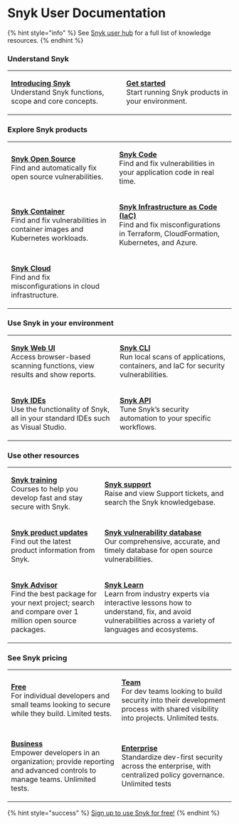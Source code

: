 # Snyk User Documentation

{% hint style="info" %}
See [Snyk user hub](https://snyk.io/user-hub/) for a full list of knowledge resources.
{% endhint %}

### Understand Snyk

|                                                                                                                                                 |                                                                                                                        |
| ----------------------------------------------------------------------------------------------------------------------------------------------- | ---------------------------------------------------------------------------------------------------------------------- |
| <p><a href="getting-started/introducing-snyk/"><strong>Introducing Snyk</strong></a><br>Understand Snyk functions, scope and core concepts.</p> | <p><a href="getting-started/"><strong>Get started</strong></a><br>Start running Snyk products in your environment.</p> |

### Explore Snyk products

|                                                                                                                                                           |                                                                                                                                                                                                                   |
| --------------------------------------------------------------------------------------------------------------------------------------------------------- | ----------------------------------------------------------------------------------------------------------------------------------------------------------------------------------------------------------------- |
| <p><a href="scan-application-code/snyk-open-source/"><strong>Snyk Open Source</strong></a><br>Find and automatically fix open source vulnerabilities.</p> | <p><a href="scan-application-code/snyk-code/"><strong>Snyk Code</strong></a><br>Find and fix vulnerabilities in your application code in real time.</p>                                                           |
| <p><a href="snyk-container/"><strong>Snyk Container</strong></a><br>Find and fix vulnerabilities in container images and Kubernetes workloads.</p>        | <p><a href="scan-cloud-deployment/snyk-infrastructure-as-code/"><strong>Snyk Infrastructure as Code (IaC)</strong></a><br>Find and fix misconfigurations in Terraform, CloudFormation, Kubernetes, and Azure.</p> |
| <p><a href="scan-cloud-deployment/snyk-cloud/"><strong>Snyk Cloud</strong></a><br>Find and fix misconfigurations in cloud infrastructure.</p>             |                                                                                                                                                                                                                   |

### Use Snyk in your environment

|                                                                                                                                               |                                                                                                                                                |
| --------------------------------------------------------------------------------------------------------------------------------------------- | ---------------------------------------------------------------------------------------------------------------------------------------------- |
| <p><a href="snyk-web-ui/"><strong>Snyk Web UI</strong></a><br>Access browser-based scanning functions, view results and show reports.</p>     | <p><a href="snyk-cli/"><strong>Snyk CLI</strong></a><br>Run local scans of applications, containers, and IaC for security vulnerabilities.</p> |
| <p><a href="ide-tools/"><strong>Snyk IDEs</strong></a><br>Use the functionality of Snyk, all in your standard IDEs such as Visual Studio.</p> | <p><a href="snyk-api-info/"><strong>Snyk API</strong></a><br>Tune Snyk’s security automation to your specific workflows.</p>                   |

### Use other resources

|                                                                                                                                                                                     |                                                                                                                                                                                                                                                                        |
| ----------------------------------------------------------------------------------------------------------------------------------------------------------------------------------- | ---------------------------------------------------------------------------------------------------------------------------------------------------------------------------------------------------------------------------------------------------------------------- |
| <p><a href="https://training.snyk.io/"><strong>Snyk training</strong><br></a>Courses to help you develop fast and stay secure with Snyk.</p>                                        | <p><a href="https://support.snyk.io/hc/en-us"><strong>Snyk support</strong><br></a>Raise and view Support tickets, and search the Snyk knowledgebase.</p>                                                                                                              |
| <p><a href="https://updates.snyk.io/"><strong>Snyk product updates</strong><br></a>Find out the latest product information from Snyk.</p>                                           | <p><a href="https://security.snyk.io/"><strong>Snyk vulnerability database</strong><br></a>Our comprehensive, accurate, and timely database for open source vulnerabilities.</p>                                                                                       |
| <p><a href="https://snyk.io/advisor/"><strong>Snyk Advisor</strong><br></a>Find the best package for your next project; search and compare over 1 million open source packages.</p> | <p><a href="https://learn.snyk.io/"><strong>Snyk Learn</strong></a><a href="https://security.snyk.io/"><br></a>Learn from industry experts via interactive lessons how to understand, fix, and avoid vulnerabilities across a variety of languages and ecosystems.</p> |

### See Snyk pricing

|                                                                                                                                                                                           |                                                                                                                                                                                                    |
| ----------------------------------------------------------------------------------------------------------------------------------------------------------------------------------------- | -------------------------------------------------------------------------------------------------------------------------------------------------------------------------------------------------- |
| <p><a href="https://snyk.io/plans/"><strong>Free</strong><br></a>For individual developers and small teams looking to secure while they build. Limited tests.</p>                         | <p><a href="https://snyk.io/plans/"><strong>Team</strong><br></a>For dev teams looking to build security into their development process with shared visibility into projects. Unlimited tests.</p> |
| <p><a href="https://snyk.io/plans/"><strong>Business</strong><br></a>Empower developers in an organization; provide reporting and advanced controls to manage teams. Unlimited tests.</p> | <p><a href="https://snyk.io/plans/"><strong>Enterprise</strong><br></a>Standardize dev-first security across the enterprise, with centralized policy governance. Unlimited tests</p>               |

{% hint style="success" %}
[Sign up to use Snyk for free!](https://snyk.io/login?cta=sign-up\&loc=nav\&page=support\_docs\_page)
{% endhint %}
